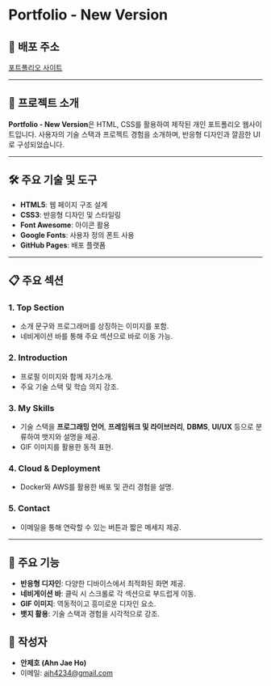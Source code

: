 # Portfolio - New Version

## 🔗 배포 주소
[포트폴리오 사이트](https://jelkov.github.io/Portfolio-New-Version/)

---

## 📖 프로젝트 소개
**Portfolio - New Version**은 HTML, CSS를 활용하여 제작된 개인 포트폴리오 웹사이트입니다. 사용자의 기술 스택과 프로젝트 경험을 소개하며, 반응형 디자인과 깔끔한 UI로 구성되었습니다.

---

## 🛠 주요 기술 및 도구

- **HTML5**: 웹 페이지 구조 설계
- **CSS3**: 반응형 디자인 및 스타일링
- **Font Awesome**: 아이콘 활용
- **Google Fonts**: 사용자 정의 폰트 사용
- **GitHub Pages**: 배포 플랫폼

---

## 📋 주요 섹션

### 1. **Top Section**
- 소개 문구와 프로그래머를 상징하는 이미지를 포함.
- 네비게이션 바를 통해 주요 섹션으로 바로 이동 가능.

### 2. **Introduction**
- 프로필 이미지와 함께 자기소개.
- 주요 기술 스택 및 학습 의지 강조.

### 3. **My Skills**
- 기술 스택을 **프로그래밍 언어**, **프레임워크 및 라이브러리**, **DBMS**, **UI/UX** 등으로 분류하여 뱃지와 설명을 제공.
- GIF 이미지를 활용한 동적 표현.

### 4. **Cloud & Deployment**
- Docker와 AWS를 활용한 배포 및 관리 경험을 설명.

### 5. **Contact**
- 이메일을 통해 연락할 수 있는 버튼과 짧은 메세지 제공.

---

## 🎨 주요 기능

- **반응형 디자인**: 다양한 디바이스에서 최적화된 화면 제공.
- **네비게이션 바**: 클릭 시 스크롤로 각 섹션으로 부드럽게 이동.
- **GIF 이미지**: 역동적이고 흥미로운 디자인 요소.
- **뱃지 활용**: 기술 스택과 경험을 시각적으로 강조.

## 📝 작성자
- **안제호 (Ahn Jae Ho)**
- 이메일: [ajh4234@gmail.com](mailto:ajh4234@gmail.com)






